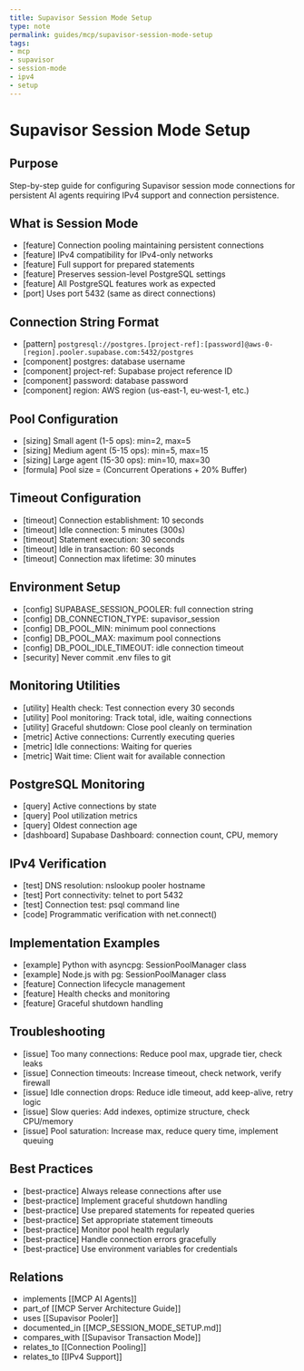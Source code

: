 ```yaml
---
title: Supavisor Session Mode Setup
type: note
permalink: guides/mcp/supavisor-session-mode-setup
tags:
- mcp
- supavisor
- session-mode
- ipv4
- setup
---
```


# Supavisor Session Mode Setup

## Purpose

Step-by-step guide for configuring Supavisor session mode connections for persistent AI agents requiring IPv4 support and connection persistence.

## What is Session Mode

- [feature] Connection pooling maintaining persistent connections
- [feature] IPv4 compatibility for IPv4-only networks
- [feature] Full support for prepared statements
- [feature] Preserves session-level PostgreSQL settings
- [feature] All PostgreSQL features work as expected
- [port] Uses port 5432 (same as direct connections)

## Connection String Format

- [pattern] `postgresql://postgres.[project-ref]:[password]@aws-0-[region].pooler.supabase.com:5432/postgres`
- [component] postgres: database username
- [component] project-ref: Supabase project reference ID
- [component] password: database password
- [component] region: AWS region (us-east-1, eu-west-1, etc.)

## Pool Configuration

- [sizing] Small agent (1-5 ops): min=2, max=5
- [sizing] Medium agent (5-15 ops): min=5, max=15
- [sizing] Large agent (15-30 ops): min=10, max=30
- [formula] Pool size = (Concurrent Operations + 20% Buffer)

## Timeout Configuration

- [timeout] Connection establishment: 10 seconds
- [timeout] Idle connection: 5 minutes (300s)
- [timeout] Statement execution: 30 seconds
- [timeout] Idle in transaction: 60 seconds
- [timeout] Connection max lifetime: 30 minutes

## Environment Setup

- [config] SUPABASE_SESSION_POOLER: full connection string
- [config] DB_CONNECTION_TYPE: supavisor_session
- [config] DB_POOL_MIN: minimum pool connections
- [config] DB_POOL_MAX: maximum pool connections
- [config] DB_POOL_IDLE_TIMEOUT: idle connection timeout
- [security] Never commit .env files to git

## Monitoring Utilities

- [utility] Health check: Test connection every 30 seconds
- [utility] Pool monitoring: Track total, idle, waiting connections
- [utility] Graceful shutdown: Close pool cleanly on termination
- [metric] Active connections: Currently executing queries
- [metric] Idle connections: Waiting for queries
- [metric] Wait time: Client wait for available connection

## PostgreSQL Monitoring

- [query] Active connections by state
- [query] Pool utilization metrics
- [query] Oldest connection age
- [dashboard] Supabase Dashboard: connection count, CPU, memory

## IPv4 Verification

- [test] DNS resolution: nslookup pooler hostname
- [test] Port connectivity: telnet to port 5432
- [test] Connection test: psql command line
- [code] Programmatic verification with net.connect()

## Implementation Examples

- [example] Python with asyncpg: SessionPoolManager class
- [example] Node.js with pg: SessionPoolManager class
- [feature] Connection lifecycle management
- [feature] Health checks and monitoring
- [feature] Graceful shutdown handling

## Troubleshooting

- [issue] Too many connections: Reduce pool max, upgrade tier, check leaks
- [issue] Connection timeouts: Increase timeout, check network, verify firewall
- [issue] Idle connection drops: Reduce idle timeout, add keep-alive, retry logic
- [issue] Slow queries: Add indexes, optimize structure, check CPU/memory
- [issue] Pool saturation: Increase max, reduce query time, implement queuing

## Best Practices

- [best-practice] Always release connections after use
- [best-practice] Implement graceful shutdown handling
- [best-practice] Use prepared statements for repeated queries
- [best-practice] Set appropriate statement timeouts
- [best-practice] Monitor pool health regularly
- [best-practice] Handle connection errors gracefully
- [best-practice] Use environment variables for credentials

## Relations

- implements [[MCP AI Agents]]
- part_of [[MCP Server Architecture Guide]]
- uses [[Supavisor Pooler]]
- documented_in [[MCP_SESSION_MODE_SETUP.md]]
- compares_with [[Supavisor Transaction Mode]]
- relates_to [[Connection Pooling]]
- relates_to [[IPv4 Support]]
